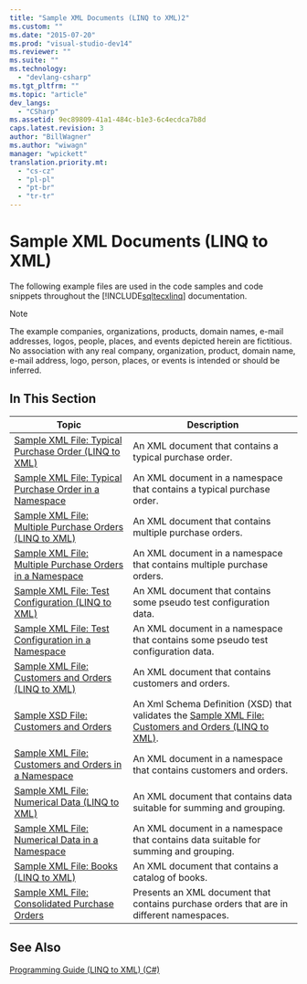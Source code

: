 ```yaml
---
title: "Sample XML Documents (LINQ to XML)2"
ms.custom: ""
ms.date: "2015-07-20"
ms.prod: "visual-studio-dev14"
ms.reviewer: ""
ms.suite: ""
ms.technology: 
  - "devlang-csharp"
ms.tgt_pltfrm: ""
ms.topic: "article"
dev_langs: 
  - "CSharp"
ms.assetid: 9ec89809-41a1-484c-b1e3-6c4ecdca7b8d
caps.latest.revision: 3
author: "BillWagner"
ms.author: "wiwagn"
manager: "wpickett"
translation.priority.mt: 
  - "cs-cz"
  - "pl-pl"
  - "pt-br"
  - "tr-tr"
---
```

# Sample XML Documents (LINQ to XML)
The following example files are used in the code samples and code snippets throughout the [!INCLUDE[sqltecxlinq](../../../../csharp/programming-guide/concepts/linq/includes/sqltecxlinq_md.md)] documentation.  
  
> [!NOTE]
>  The example companies, organizations, products, domain names, e-mail addresses, logos, people, places, and events depicted herein are fictitious. No association with any real company, organization, product, domain name, e-mail address, logo, person, places, or events is intended or should be inferred.  
  
## In This Section  
  
|Topic|Description|  
|-----------|-----------------|  
|[Sample XML File: Typical Purchase Order (LINQ to XML)](../../../../csharp/programming-guide/concepts/linq/sample-xml-file-typical-purchase-order-linq-to-xml-1.md)|An XML document that contains a typical purchase order.|  
|[Sample XML File: Typical Purchase Order in a Namespace](../../../../csharp/programming-guide/concepts/linq/sample-xml-file-typical-purchase-order-in-a-namespace.md)|An XML document in a namespace that contains a typical purchase order.|  
|[Sample XML File: Multiple Purchase Orders (LINQ to XML)](../../../../csharp/programming-guide/concepts/linq/sample-xml-file-multiple-purchase-orders-linq-to-xml.md)|An XML document that contains multiple purchase orders.|  
|[Sample XML File: Multiple Purchase Orders in a Namespace](../../../../csharp/programming-guide/concepts/linq/sample-xml-file-multiple-purchase-orders-in-a-namespace.md)|An XML document in a namespace that contains multiple purchase orders.|  
|[Sample XML File: Test Configuration (LINQ to XML)](../../../../csharp/programming-guide/concepts/linq/sample-xml-file-test-configuration-linq-to-xml.md)|An XML document that contains some pseudo test configuration data.|  
|[Sample XML File: Test Configuration in a Namespace](../../../../csharp/programming-guide/concepts/linq/sample-xml-file-test-configuration-in-a-namespace1.md)|An XML document in a namespace that contains some pseudo test configuration data.|  
|[Sample XML File: Customers and Orders (LINQ to XML)](../../../../csharp/programming-guide/concepts/linq/sample-xml-file-customers-and-orders-linq-to-xml-2.md)|An XML document that contains customers and orders.|  
|[Sample XSD File: Customers and Orders](../../../../csharp/programming-guide/concepts/linq/sample-xsd-file-customers-and-orders1.md)|An Xml Schema Definition (XSD) that validates the [Sample XML File: Customers and Orders (LINQ to XML)](../Topic/Sample%20XML%20File:%20Customers%20and%20Orders%20\(LINQ%20to%20XML\)3.md).|  
|[Sample XML File: Customers and Orders in a Namespace](../../../../csharp/programming-guide/concepts/linq/sample-xml-file-customers-and-orders-in-a-namespace.md)|An XML document in a namespace that contains customers and orders.|  
|[Sample XML File: Numerical Data (LINQ to XML)](../../../../csharp/programming-guide/concepts/linq/sample-xml-file-numerical-data-linq-to-xml.md)|An XML document that contains data suitable for summing and grouping.|  
|[Sample XML File: Numerical Data in a Namespace](../../../../csharp/programming-guide/concepts/linq/sample-xml-file-numerical-data-in-a-namespace.md)|An XML document in a namespace that contains data suitable for summing and grouping.|  
|[Sample XML File: Books (LINQ to XML)](../../../../csharp/programming-guide/concepts/linq/sample-xml-file-books-linq-to-xml.md)|An XML document that contains a catalog of books.|  
|[Sample XML File: Consolidated Purchase Orders](../../../../csharp/programming-guide/concepts/linq/sample-xml-file-consolidated-purchase-orders.md)|Presents an XML document that contains purchase orders that are in different namespaces.|  
  
## See Also  
 [Programming Guide (LINQ to XML) (C#)](../../../../csharp/programming-guide/concepts/linq/programming-guide-linq-to-xml.md)